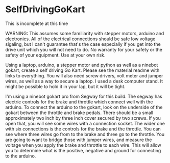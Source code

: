 # SelfDrivingGoKart

This is incomplete at this time

WARNING:  This assumes some familiarity with stepper motors, arduino and electronics.  All of the electrical connections should be safe low voltage sigaling, but I can't guarantee that's the case especially if you get into the drive unit which you will not need to do.  No warranty for your safety or the safety of your equipment.  Use at your own risk.  

Using a laptop, arduino, a stepper motor and python as well as a ninebot gokart, create a self driving Go Kart. Please see the material readme with links to everything.  You will also need screw drivers, volt meter and jumper wires, as well as a way to secure a laptop.  I used a desk computer stand.  It might be possible to hold it in your lap, but it will be tight.  

I'm using a ninebot gokart pro from Segway for this build.  The segway has electric controls for the brake and throttle which 
connect well with the arduino.  To connect the arduino to the gokart, look on the underside of the gokart between the throttle and brake pedals.  There should be a small approximately two inch by three inch cover secured by two screws.  If you open that, you will see some wires with a connection socket.  The wider one with six connections is the controls for the brake and the throttle.  You can see where three wires go from to the brake and three go to the throttle.  You are going to want to bridge those with jumper wires, and measure the voltage when you apply the brake and throttle to each wire.  This will allow you to determine what is the positive, negative and ground for connecting to the arduino.  

